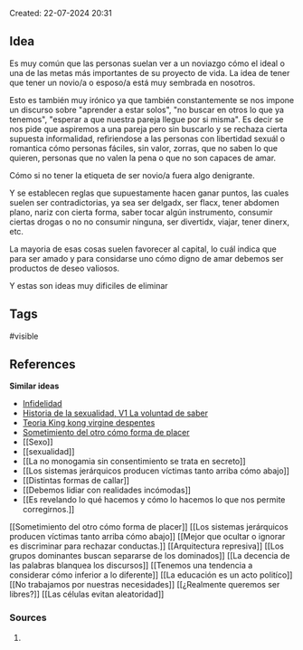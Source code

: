 Created: 22-07-2024 20:31

## <span class="pink"> **Idea** </span>

Es muy común que las personas suelan ver a un noviazgo cómo el ideal o una de las metas más importantes de su proyecto de vida. La idea de tener que tener un novio/a o esposo/a está muy sembrada en nosotros.

Esto es también muy irónico ya que también constantemente se nos impone un discurso sobre "aprender a estar solos", "no buscar en otros lo que ya tenemos", "esperar a que nuestra pareja llegue por si misma". Es decir se nos pide que aspiremos a una pareja pero sin buscarlo y se rechaza cierta supuesta informalidad, refiriendose a las personas con libertidad sexuál o romantica cómo personas fáciles, sin valor, zorras, que no saben lo que quieren, personas que no valen la pena o que no son capaces de amar.

Cómo si no tener la etiqueta de ser novio/a fuera algo denigrante.

Y se establecen reglas que supuestamente hacen ganar puntos, las cuales suelen ser contradictorias, ya sea ser delgadx, ser flacx, tener abdomen plano, nariz con cierta forma, saber tocar algún instrumento, consumir ciertas drogas o no no consumir ninguna, ser divertidx, viajar, tener dinerx, etc.

La mayoria de esas cosas suelen favorecer al capital, lo cuál indica que para ser amado y para considarse uno cómo digno de amar debemos ser productos de deseo valiosos.


Y estas son ideas muy dificiles de eliminar

## <span class="orange"> **Tags**</span>
<span class="tag"> #visible</span> 

## <span class="green"> **References**</span>
<span class="blue"> **Similar ideas** </span>
- [Infidelidad](app://obsidian.md/Infidelidad)
- [Historia de la sexualidad, V1 La voluntad de saber](app://obsidian.md/Historia%20de%20la%20sexualidad,%20V1%20La%20voluntad%20de%20saber)
- [Teoria King kong virgine despentes](app://obsidian.md/Teoria%20King%20kong%20virgine%20despentes)
- [Sometimiento del otro cómo forma de placer](app://obsidian.md/Sometimiento%20del%20otro%20c%C3%B3mo%20forma%20de%20placer)
- [[Sexo]]
- [[sexualidad]]
- [[La no monogamia sin consentimiento se trata en secreto]]
- [[Los sistemas jerárquicos producen víctimas tanto arriba cómo abajo]]
- [[Distintas formas de callar]]
- [[Debemos lidiar con realidades incómodas]]
- [[Es revelando lo qué hacemos y cómo lo hacemos lo que nos permite corregirnos.]]

[[Sometimiento del otro cómo forma de placer]]
[[Los sistemas jerárquicos producen víctimas tanto arriba cómo abajo]]
[[Mejor que ocultar o ignorar es discriminar para rechazar conductas.]]
[[Arquitectura represiva]]
[[Los grupos dominantes buscan separarse de los dominados]]
[[La decencia de las palabras blanquea los discursos]]
[[Tenemos una tendencia a considerar cómo inferior a lo diferente]]
[[La educación es un acto politíco]]
[[No trabajamos por nuestras necesidades]]
[[¿Realmente queremos ser libres?]]
[[Las células evitan aleatoridad]]
### <span class="purple"> **Sources**</span>
1. 